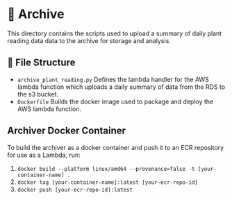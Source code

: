 # 📜 Archive

This directory contains the scripts used to upload a summary of daily plant reading data data to the archive for storage and analysis.

## 📁 File Structure

- `archive_plant_reading.py`
    Defines the lambda handler for the AWS lambda function which uploads a daily summary of data from the RDS to the s3 bucket.
- `Dockerfile`
    Builds the docker image used to package and deploy the AWS lambda function.
    
## Archiver Docker Container

To build the archiver as a docker container and push it to an ECR repository for use as a Lambda, run:

1. `docker build --platform linux/amd64 --provenance=false -t [your-container-name] .`
2. `docker tag [your-container-name]:latest [your-ecr-repo-id]`
3. `docker push [your-ecr-repo-id]:latest`    